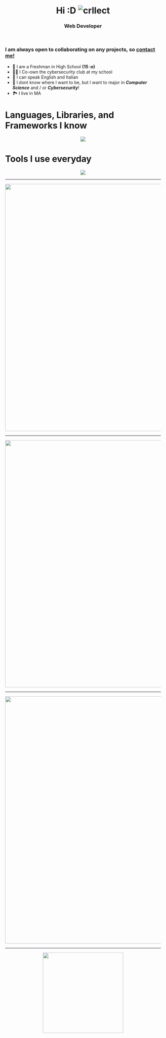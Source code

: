 <!-- used colors: 24410c, e70052, 25252a, 141414, ce244c -->

<h1 align="center">
	<strong>
		Hi :D
	</strong>
	<img src="https://komarev.com/ghpvc/?username=crllect&color=10244c&style=for-the-badge&label=Bugs+In+My+Code" alt="crllect" /></h1>
<h3 align="center">Web Developer</h3>

<br />

### I am always open to collaborating on any projects, so [contact me!](https://discord.com/users/713488984596021291) <!-- In the future, maybe make a contact page with my emails and such -->

- 🏫 I am a Freshman in High School **(15 :o)**
- 👨‍💻 I Co-own the cybersecurity club at my school
- 📙 I can speak English and Italian
- 🔭 I dont know where I want to be, but I want to major in _**Computer Science**_ and / or _**Cybersecurity**_!
- 🏞️ I live in MA
  

# Languages, Libraries, and Frameworks I know
<p align="center">
	<a href="https://skillicons.dev">
		<img src="https://skillicons.dev/icons?i=bash,css,html,java,js,lua,md,nodejs,nextjs,react,remix,scss,tailwind,ts,vite" />
	</a>
</p>

# Tools I use everyday
<p align="center">
	<a href="https://skillicons.dev">
		<img src="https://skillicons.dev/icons?i=apple,arch,aws,blender,bun,discord,eclipse,figma,git,github,idea,kali,linux,mastodon,mint,neovim,nix,npm,notion,pnpm,pycharm,raspberrypi,replit,robloxstudio,ubuntu,vercel,vim,vscode,vscodium,windows" />
	</a>
</p>

---
<div align="center">
	<img width=800 src="http://github-profile-summary-cards.vercel.app/api/cards/profile-details?username=crllect&theme=tokyonight" />
</div>

---

<div align="center">
	<img width=800 align=center src="https://github-readme-streak-stats.herokuapp.com/?user=crllect&theme=tokyonight&no-bg=true&hide_border=true" />
</div>

---

<div align="center">
	<img width=800 align=center src="https://streak-stats.demolab.com?user=crllect&theme=tokyonight&hide_border=true&date_format=M%20j%5B%2C%20Y%5D&mode=weekly" />
</div>

---

<div align="center">
	<a href="https://spotify-github-profile.vercel.app/api/view.svg?uid=kn3172mlbiupmgnm6b5z0nz7v&redirect=true">
		<img height=260 align="center" src="https://spotify-github-profile.vercel.app/api/view.svg?uid=kn3172mlbiupmgnm6b5z0nz7v&cover_image=true&theme=novatorem&show_offline=true&background_color=25252a&interchange=false&bar_color=e70052&bar_color_cover=false" />
	</a>
</div>
